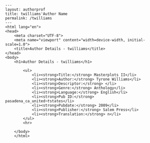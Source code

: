 
    ---
    layout: authorprof
    title: twilliams'Author Name 
    permalink: /twilliams
    ---
    <html lang="en">
    <head>
        <meta charset="UTF-8">
        <meta name="viewport" content="width=device-width, initial-scale=1.0">
        <title>Author Details - twilliams</title>
    </head>
    <body>
        <h1>Author Details - twilliams</h1>
        
            <ul>
                <li><strong>Title:</strong> Masterplots II</li>
                <li><strong>Author:</strong> Tyrone Williams</li>
                <li><strong>Descriptor:</strong> </li>
                <li><strong>Genre:</strong> Anthology</li>
                <li><strong>Language:</strong> English</li>
                <li><strong>Pub ID:</strong> pasadena_ca_united¬†states</li>
                <li><strong>Pubdate:</strong> 2009</li>
                <li><strong>Publisher:</strong> Salem Press</li>
                <li><strong>Translation:</strong> n</li>
            </ul>
            <hr>
            
        </body>
        </html>
        